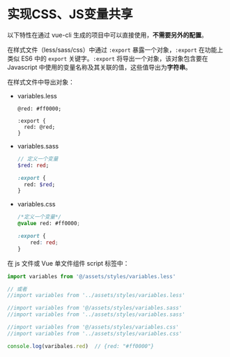 # 实现CSS、JS变量共享

以下特性在通过 vue-cli 生成的项目中可以直接使用，**不需要另外的配置**。

在样式文件（less/sass/css）中通过 `:export` 暴露一个对象，`:export` 在功能上类似 ES6 中的 `export` 关键字。`:export` 将导出一个对象，该对象包含要在 Javascript 中使用的变量名称及其关联的值，这些值导出为**字符串**。

在样式文件中导出对象：

- variables.less

  ```less
  @red: #ff0000;

  :export {
    red: @red;
  }
  ```

- variables.sass

  ```sass
  // 定义一个变量
  $red: red;

  :export {
    red: $red;
  }
  ```

- variables.css

  ```css
  /*定义一个变量*/
  @value red: #ff0000;

  :export {
      red: red;
  }
  ```

在 js 文件或 Vue 单文件组件 script 标签中：

```js
import variables from '@/assets/styles/variables.less'

// 或者
//import variables from '../assets/styles/variables.less'

//import variables from '@/assets/styles/variables.sass'
//import variables from '../assets/styles/variables.sass'

//import variables from '@/assets/styles/variables.css'
//import variables from '../assets/styles/variables.css'

console.log(varibales.red)  // {red: "#ff0000"}
```